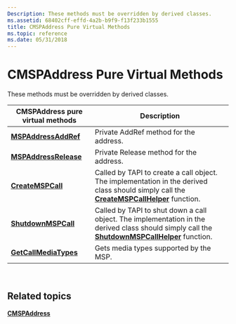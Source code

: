 ```yaml
---
Description: These methods must be overridden by derived classes.
ms.assetid: 68402cff-effd-4a2b-b9f9-f13f233b1555
title: CMSPAddress Pure Virtual Methods
ms.topic: reference
ms.date: 05/31/2018
---
```


# CMSPAddress Pure Virtual Methods

These methods must be overridden by derived classes.



| CMSPAddress pure virtual methods                           | Description                                                                                                                                                                            |
|------------------------------------------------------------|----------------------------------------------------------------------------------------------------------------------------------------------------------------------------------------|
| [**MSPAddressAddRef**](/windows/desktop/api/Mspaddr/nf-mspaddr-cmspaddress-mspaddressaddref)   | Private AddRef method for the address.                                                                                                                                                 |
| [**MSPAddressRelease**](/windows/desktop/api/Mspaddr/nf-mspaddr-cmspaddress-mspaddressrelease) | Private Release method for the address.                                                                                                                                                |
| [**CreateMSPCall**](/windows/desktop/api/msp/nf-msp-itmspaddress-createmspcall)        | Called by TAPI to create a call object. The implementation in the derived class should simply call the [**CreateMSPCallHelper**](/windows/desktop/api/Mspaddr/nf-mspaddr-createmspcallhelper) function.        |
| [**ShutdownMSPCall**](/windows/desktop/api/msp/nf-msp-itmspaddress-shutdownmspcall)    | Called by TAPI to shut down a call object. The implementation in the derived class should simply call the [**ShutdownMSPCallHelper**](/windows/desktop/api/Mspaddr/nf-mspaddr-shutdownmspcallhelper) function. |
| [**GetCallMediaTypes**](/windows/desktop/api/Mspaddr/nf-mspaddr-cmspaddress-getcallmediatypes) | Gets media types supported by the MSP.                                                                                                                                                 |



 

## Related topics

<dl> <dt>

[**CMSPAddress**](/windows/desktop/api/Mspaddr/nl-mspaddr-cmspaddress)
</dt> </dl>

 

 



